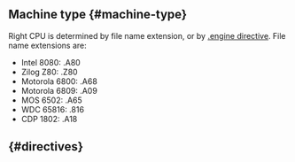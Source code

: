 ## Machine type {#machine-type}

Right CPU is determined by file name extension, or by [.engine directive](/directives.md). File name extensions are:

* Intel 8080: .A80
* Zilog Z80: .Z80
* Motorola 6800: .A68
* Motorola 6809: .A09
* MOS 6502: .A65
* WDC 65816: .816
* CDP 1802: .A18

##  {#directives}



